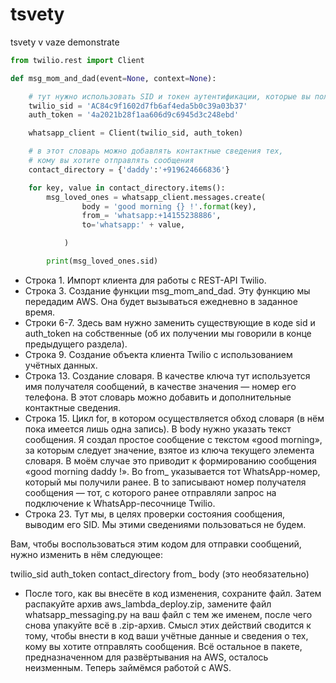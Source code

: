 # tsvety
tsvety v vaze demonstrate

```python
from twilio.rest import Client

def msg_mom_and_dad(event=None, context=None):

    # тут нужно использовать SID и токен аутентификации, которые вы получили на Twilio
    twilio_sid = 'AC84c9f1602d7fb6af4eda5b0c39a03b37'
    auth_token = '4a2021b28f1aa606d9c6945d3c248ebd'

    whatsapp_client = Client(twilio_sid, auth_token)

    # в этот словарь можно добавлять контактные сведения тех,
    # кому вы хотите отправлять сообщения
    contact_directory = {'daddy':'+919624666836'}

    for key, value in contact_directory.items():
        msg_loved_ones = whatsapp_client.messages.create(
                body = 'good morning {} !'.format(key),
                from_= 'whatsapp:+14155238886',
                to='whatsapp:' + value,

            )

        print(msg_loved_ones.sid)
```
- Строка 1. Импорт клиента для работы с REST-API Twilio.
- Строка 3. Создание функции msg_mom_and_dad. Эту функцию мы передадим AWS. Она будет вызываться ежедневно в заданное время.
- Строки 6-7. Здесь вам нужно заменить существующие в коде sid и auth_token на собственные (об их получении мы говорили в конце предыдущего раздела).
- Строка 9. Создание объекта клиента Twilio с использованием учётных данных.
- Строка 13. Создание словаря. В качестве ключа тут используется имя получателя сообщений, в качестве значения — номер его телефона. В этот словарь можно добавить и дополнительные контактные сведения.
- Строка 15. Цикл for, в котором осуществляется обход словаря (в нём пока имеется лишь одна запись). В body нужно указать текст сообщения. Я создал простое сообщение с текстом «good morning», за которым следует значение, взятое из ключа текущего элемента словаря. В моём случае это приводит к формированию сообщения «good morning daddy !». Во from_ указывается тот WhatsApp-номер, который мы получили ранее. В to записывают номер получателя сообщения — тот, с которого ранее отправляли запрос на подключение к WhatsApp-песочнице Twilio.
- Строка 23. Тут мы, в целях проверки состояния сообщения, выводим его SID. Мы этими сведениями пользоваться не будем.

Вам, чтобы воспользоваться этим кодом для отправки сообщений, нужно изменить в нём следующее:

twilio_sid
auth_token
contact_directory
from_
body (это необязательно)

- После того, как вы внесёте в код изменения, сохраните файл. Затем распакуйте архив aws_lambda_deploy.zip, замените файл whatsapp_messaging.py на ваш файл с тем же именем, после чего снова упакуйте всё в .zip-архив. Смысл этих действий сводится к тому, чтобы внести в код ваши учётные данные и сведения о тех, кому вы хотите отправлять сообщения. Всё остальное в пакете, предназначенном для развёртывания на AWS, осталось неизменным. Теперь займёмся работой с AWS.
